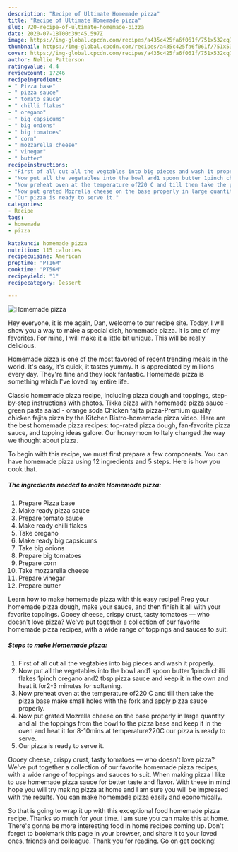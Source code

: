 ```yaml
---
description: "Recipe of Ultimate Homemade pizza"
title: "Recipe of Ultimate Homemade pizza"
slug: 720-recipe-of-ultimate-homemade-pizza
date: 2020-07-18T00:39:45.597Z
image: https://img-global.cpcdn.com/recipes/a435c425fa6f061f/751x532cq70/homemade-pizza-recipe-main-photo.jpg
thumbnail: https://img-global.cpcdn.com/recipes/a435c425fa6f061f/751x532cq70/homemade-pizza-recipe-main-photo.jpg
cover: https://img-global.cpcdn.com/recipes/a435c425fa6f061f/751x532cq70/homemade-pizza-recipe-main-photo.jpg
author: Nellie Patterson
ratingvalue: 4.4
reviewcount: 17246
recipeingredient:
- " Pizza base"
- " pizza sauce"
- " tomato sauce"
- " chilli flakes"
- " oregano"
- " big capsicums"
- " big onions"
- " big tomatoes"
- " corn"
- " mozzarella cheese"
- " vinegar"
- " butter"
recipeinstructions:
- "First of all cut all the vegtables into big pieces and wash it properly."
- "Now put all the vegetables into the bowl and1 spoon butter 1pinch chilli flakes 1pinch oregano and2 tbsp pizza sauce and keep it in the own and heat it for2-3 minutes for softening."
- "Now preheat oven at the temperature of220 C and till then take the pizza base make small holes with the fork and apply pizza sauce properly."
- "Now put grated Mozrella cheese on the base properly in large quantity and all the toppings from the bowl to the pizza base and keep it in the oven and heat it for 8-10mins at temperature220C our pizza is ready to serve."
- "Our pizza is ready to serve it."
categories:
- Recipe
tags:
- homemade
- pizza

katakunci: homemade pizza 
nutrition: 115 calories
recipecuisine: American
preptime: "PT16M"
cooktime: "PT56M"
recipeyield: "1"
recipecategory: Dessert

---
```



![Homemade pizza](https://img-global.cpcdn.com/recipes/a435c425fa6f061f/751x532cq70/homemade-pizza-recipe-main-photo.jpg)

Hey everyone, it is me again, Dan, welcome to our recipe site. Today, I will show you a way to make a special dish, homemade pizza. It is one of my favorites. For mine, I will make it a little bit unique. This will be really delicious.

Homemade pizza is one of the most favored of recent trending meals in the world. It's easy, it's quick, it tastes yummy. It is appreciated by millions every day. They're fine and they look fantastic. Homemade pizza is something which I've loved my entire life.

Classic homemade pizza recipe, including pizza dough and toppings, step-by-step instructions with photos. Tikka pizza with homemade pizza sauce - green pasta salad - orange soda Chicken fajita pizza-Premium quality chicken fajita pizza by the Kitchen Bistro-homemade pizza video. Here are the best homemade pizza recipes: top-rated pizza dough, fan-favorite pizza sauce, and topping ideas galore. Our honeymoon to Italy changed the way we thought about pizza.


To begin with this recipe, we must first prepare a few components. You can have homemade pizza using 12 ingredients and 5 steps. Here is how you cook that.

<!--inarticleads1-->

##### The ingredients needed to make Homemade pizza:

1. Prepare  Pizza base
1. Make ready  pizza sauce
1. Prepare  tomato sauce
1. Make ready  chilli flakes
1. Take  oregano
1. Make ready  big capsicums
1. Take  big onions
1. Prepare  big tomatoes
1. Prepare  corn
1. Take  mozzarella cheese
1. Prepare  vinegar
1. Prepare  butter


Learn how to make homemade pizza with this easy recipe! Prep your homemade pizza dough, make your sauce, and then finish it all with your favorite toppings. Gooey cheese, crispy crust, tasty tomatoes — who doesn&#39;t love pizza? We&#39;ve put together a collection of our favorite homemade pizza recipes, with a wide range of toppings and sauces to suit. 

<!--inarticleads2-->

##### Steps to make Homemade pizza:

1. First of all cut all the vegtables into big pieces and wash it properly.
1. Now put all the vegetables into the bowl and1 spoon butter 1pinch chilli flakes 1pinch oregano and2 tbsp pizza sauce and keep it in the own and heat it for2-3 minutes for softening.
1. Now preheat oven at the temperature of220 C and till then take the pizza base make small holes with the fork and apply pizza sauce properly.
1. Now put grated Mozrella cheese on the base properly in large quantity and all the toppings from the bowl to the pizza base and keep it in the oven and heat it for 8-10mins at temperature220C our pizza is ready to serve.
1. Our pizza is ready to serve it.


Gooey cheese, crispy crust, tasty tomatoes — who doesn&#39;t love pizza? We&#39;ve put together a collection of our favorite homemade pizza recipes, with a wide range of toppings and sauces to suit. When making pizza I like to use homemade pizza sauce for better taste and flavor. With these in mind hope you will try making pizza at home and I am sure you will be impressed with the results. You can make homemade pizza easily and economically. 

So that is going to wrap it up with this exceptional food homemade pizza recipe. Thanks so much for your time. I am sure you can make this at home. There's gonna be more interesting food in home recipes coming up. Don't forget to bookmark this page in your browser, and share it to your loved ones, friends and colleague. Thank you for reading. Go on get cooking!
